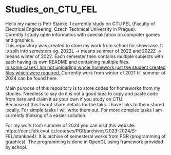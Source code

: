 <h1>Studies_on_CTU_FEL</h1>
<p>
Hello my name is Petr Stanke. I currently study on CTU FEL (Faculty of Electrical Engineering, Czech Technical University in Prague).<br>
Curently I study open informatics with specialization on computer games and graphics.<br>
This repository was created to store my work from school for showcase. It is split into semesters eg. 2022L -> means summer of 2022 and 2022Z -> means winter of 2022.
Each semester then contains multiple subjects with each having its own README and containing multiple files. <br>
<ins> In some cases I am not uploading whole homework just the student created files which were required. </ins>
Currently work from winter of 2021 till summer of 2024 can be found here.
</p>

<p>
Main purpose of this repository is to store codes for homeworks from my studies. Needless to say do it is not a good idea to copy and paste code from here and claim it as your own if you study on CTU. <br>
<!---
Přepsat po přidání složitějších zadání
--->
Because of this I wont share details for the taks. I have links to them stored locally. For simple tasks I will write them out. For more complex tasks I am currently thinking of a easier sollution. <br>
</p>

<p>
For my work from summer of 2024 you can visit this website: https://cent.felk.cvut.cz/courses/PGR/archives/2023-2024/S-FEL/stankpe4/. It is archive of semesteral works from PGR (programming of graphics). The programming is done in OpenGL using framework provided by school.
</p>
